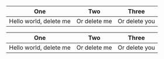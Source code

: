 | One                    | Two          | Three         |
| ---------------------- | ------------ | ------------- |
| Hello world, delete me | Or delete me | Or delete you |

| One                    | Two          | Three         |
| ---------------------- | ------------ | ------------- |
| Hello world, delete me | Or delete me | Or delete you |
